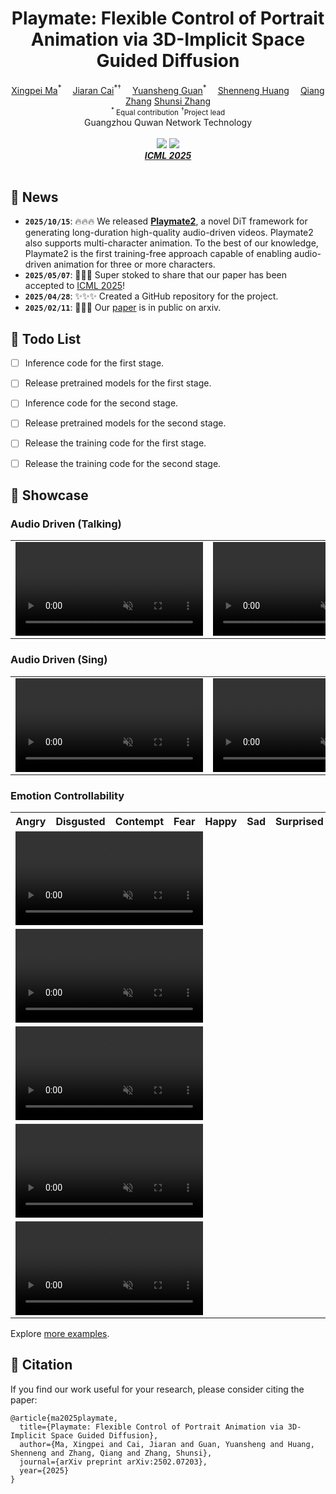 <h1 align="center">Playmate: Flexible Control of Portrait Animation via 3D-Implicit Space Guided Diffusion</h1>

<div align='center'>
    <a href='https://github.com/XPMarcus' target='_blank'>Xingpei Ma</a><sup>*</sup>&emsp;
    <a href='https://github.com/caijiaran1993' target='_blank'>Jiaran Cai</a><sup>*†</sup>&emsp;
    <a href='https://github.com/Guanyuansheng' target='_blank'>Yuansheng Guan</a><sup>*</sup>&emsp;
    <a href='https://github.com/huangshenneng' target='_blank'>Shenneng Huang</a><sup></sup>&emsp;
    <a href='https://github.com/' target='_blank'>Qiang Zhang</a><sup></sup>
    <a href='https://github.com/' target='_blank'>Shunsi Zhang</a><sup></sup>
</div>
<div align='center'>
    <small><sup>*</sup> Equal contribution</small>
    <small><sup>†</sup>Project lead</small>
</div>

<div align='center'>
Guangzhou Quwan Network Technology
</div>
<br>

<div align="center">
  <a href='https://arxiv.org/abs/2502.07203'><img src='https://img.shields.io/badge/Paper-Arxiv-red'></a>
  <a href='https://playmate111.github.io/Playmate/'><img src='https://img.shields.io/badge/Project-HomePage-Green'></a>
</div>

<div align='Center'>
    <i><strong><a href='https://icml.cc/Conferences/2025' target='_blank'>ICML 2025</a></strong></i>
</div>
<br>


## 📰 News
- **`2025/10/15`**: 🔥🔥🔥 We released [**Playmate2**](https://github.com/Playmate111/Playmate2), a novel DiT framework for generating long-duration high-quality audio-driven videos. Playmate2 also supports multi-character animation. To the best of our knowledge, Playmate2 is the first training-free approach capable of enabling audio-driven animation for three or more characters.
- **`2025/05/07`**: 🎉🎉🎉 Super stoked to share that our paper has been accepted to [ICML 2025](https://icml.cc/Conferences/2025)!
- **`2025/04/28`**: ✨✨✨ Created a GitHub repository for the project.
- **`2025/02/11`**: 🚀🚀🚀 Our [paper](https://arxiv.org/abs/2502.07203) is in public on arxiv.



## 📑 Todo List
- [ ] Inference code for the first stage.
- [ ] Release pretrained models for the first stage.
- [ ] Inference code for the second stage.
- [ ] Release pretrained models for the second stage.
- [ ] Release the training code for the first stage.
- [ ] Release the training code for the second stage.



## 📸 Showcase
### Audio Driven (Talking)

<table class="center">
    
<tr>
    <td width=30% style="border: none">
        <video controls loop src="https://github.com/user-attachments/assets/e6058adf-9a0c-430f-b00a-97ff1c2029fe" muted="false"></video>
    </td>
    <td width=30% style="border: none">
        <video controls loop src="https://github.com/user-attachments/assets/505d1c5d-5158-4221-bf33-c823083d46e5" muted="false"></video>
    </td>
    <td width=30% style="border: none">
        <video controls loop src="https://github.com/user-attachments/assets/00c407dd-5d88-400d-a5f4-d139960a72af" muted="false"></video>
    </td>
</tr>

</table>


### Audio Driven (Sing)

<table class="center">
    
<tr>
    <td width=30% style="border: none">
        <video controls loop src="https://github.com/user-attachments/assets/e53f9afa-82aa-42a9-b0a9-30ce5aff83f0" muted="false"></video>
    </td>
    <td width=30% style="border: none">
        <video controls loop src="https://github.com/user-attachments/assets/284afe10-a95d-4aef-87fe-89a89c8b1052" muted="false"></video>
    </td>
    <td width=30% style="border: none">
        <video controls loop src="https://github.com/user-attachments/assets/99457b6b-49dc-4709-b0e6-c58e63f3ecc2" muted="false"></video>
    </td>
</tr>

</table>


### Emotion Controllability
<table> 
    <tr>
        <th style="width:14.28%;">Angry</th>
        <th style="width:14.28%;">Disgusted</th>
        <th style="width:14.28%;">Contempt</th>
        <th style="width:14.28%;">Fear</th>
        <th style="width:14.28%;">Happy</th>
        <th style="width:14.28%;">Sad</th>
        <th style="width:14.28%;">Surprised</th>
    </tr>
    <tr>
        <td colspan="7">
            <video controls loop src="https://github.com/user-attachments/assets/55119d12-8a21-434b-8ea0-8cdecc17d99d" muted="false"></video>
        </td>
    </tr>
    <tr>
        <td colspan="7">
            <video controls loop src="https://github.com/user-attachments/assets/899507f0-fbe1-4ce8-9b57-f9d2105c3d64" muted="false"></video>
        </td>
    </tr>
    <tr>
        <td colspan="7">
            <video controls loop src="https://github.com/user-attachments/assets/79181db1-bae6-42d4-8308-ac33ef85751a" muted="false"></video>
        </td>
    </tr>
    <tr>
        <td colspan="7">
            <video controls loop src="https://github.com/user-attachments/assets/2c761809-ea64-477b-bb5d-0c99e179ebdf" muted="false"></video>
        </td>
    </tr>
    <tr>
        <td colspan="7">
            <video controls loop src="https://github.com/user-attachments/assets/af2b68f5-1096-4301-aaf7-c3171b84393c" muted="false"></video>
        </td>
    </tr>
</table>

Explore [more examples](https://playmate111.github.io/Playmate/).



## 📝 Citation

If you find our work useful for your research, please consider citing the paper:

```
@article{ma2025playmate,
  title={Playmate: Flexible Control of Portrait Animation via 3D-Implicit Space Guided Diffusion},
  author={Ma, Xingpei and Cai, Jiaran and Guan, Yuansheng and Huang, Shenneng and Zhang, Qiang and Zhang, Shunsi},
  journal={arXiv preprint arXiv:2502.07203},
  year={2025}
}
```

